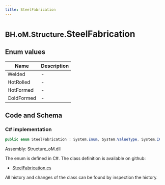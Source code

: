 ```yaml
---
title: SteelFabrication
---
```


# <small>BH.oM.Structure.</small>**SteelFabrication**



## Enum values

| Name            | Description                                                    |
|-----------------|----------------------------------------------------------------|
| Welded |  -  |
| HotRolled |  -  |
| HotFormed |  -  |
| ColdFormed |  -  |


## Code and Schema

### C# implementation

``` C# title="C#"
public enum SteelFabrication : System.Enum, System.ValueType, System.IComparable, System.ISpanFormattable, System.IFormattable, System.IConvertible
```

Assembly: Structure_oM.dll

The enum is defined in C#. The class definition is available on github:

- [SteelFabrication.cs](https://github.com/BHoM/BHoM/blob/develop/Structure_oM/SectionProperties\Enums\SteelFabrication.cs)

All history and changes of the class can be found by inspection the history.
